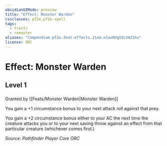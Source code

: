 ```yaml
---
obsidianUIMode: preview
title: "Effect: Monster Warden"
cssclasses: pf2e,pf2e-spell
tags:
  - trait/
  - remaster
aliases: "Compendium.pf2e.feat-effects.Item.nlaxROgSSLVHZ1hx"
license: ORC
---
```

# Effect: Monster Warden
## Level 1
### 






Granted by [[Feats/Monster Warden|Monster Warden]]

You gain a +1 circumstance bonus to your next attack roll against that prey.

You gain a +2 circumstance bonus either to your AC the next time the creature attacks you or to your next saving throw against an effect from that particular creature (whichever comes first.)

*Source: Pathfinder Player Core*
*ORC*